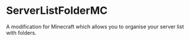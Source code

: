ServerListFolderMC
==================

A modification for Minecraft which allows you to organise your server list with folders.
